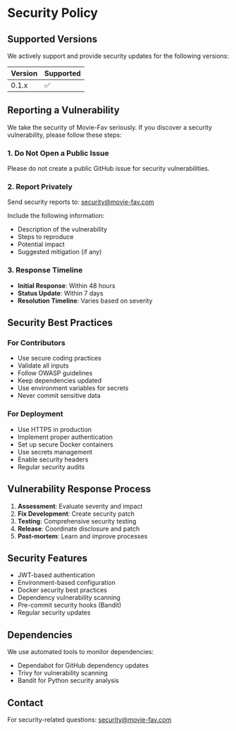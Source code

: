 # Security Policy

## Supported Versions

We actively support and provide security updates for the following versions:

| Version | Supported          |
| ------- | ------------------ |
| 0.1.x   | :white_check_mark: |

## Reporting a Vulnerability

We take the security of Movie-Fav seriously. If you discover a security vulnerability, please follow these steps:

### 1. Do Not Open a Public Issue

Please do not create a public GitHub issue for security vulnerabilities.

### 2. Report Privately

Send security reports to: [security@movie-fav.com](mailto:security@movie-fav.com)

Include the following information:

- Description of the vulnerability
- Steps to reproduce
- Potential impact
- Suggested mitigation (if any)

### 3. Response Timeline

- **Initial Response**: Within 48 hours
- **Status Update**: Within 7 days
- **Resolution Timeline**: Varies based on severity

## Security Best Practices

### For Contributors

- Use secure coding practices
- Validate all inputs
- Follow OWASP guidelines
- Keep dependencies updated
- Use environment variables for secrets
- Never commit sensitive data

### For Deployment

- Use HTTPS in production
- Implement proper authentication
- Set up secure Docker containers
- Use secrets management
- Enable security headers
- Regular security audits

## Vulnerability Response Process

1. **Assessment**: Evaluate severity and impact
2. **Fix Development**: Create security patch
3. **Testing**: Comprehensive security testing
4. **Release**: Coordinate disclosure and patch
5. **Post-mortem**: Learn and improve processes

## Security Features

- JWT-based authentication
- Environment-based configuration
- Docker security best practices
- Dependency vulnerability scanning
- Pre-commit security hooks (Bandit)
- Regular security updates

## Dependencies

We use automated tools to monitor dependencies:

- Dependabot for GitHub dependency updates
- Trivy for vulnerability scanning
- Bandit for Python security analysis

## Contact

For security-related questions: security@movie-fav.com
